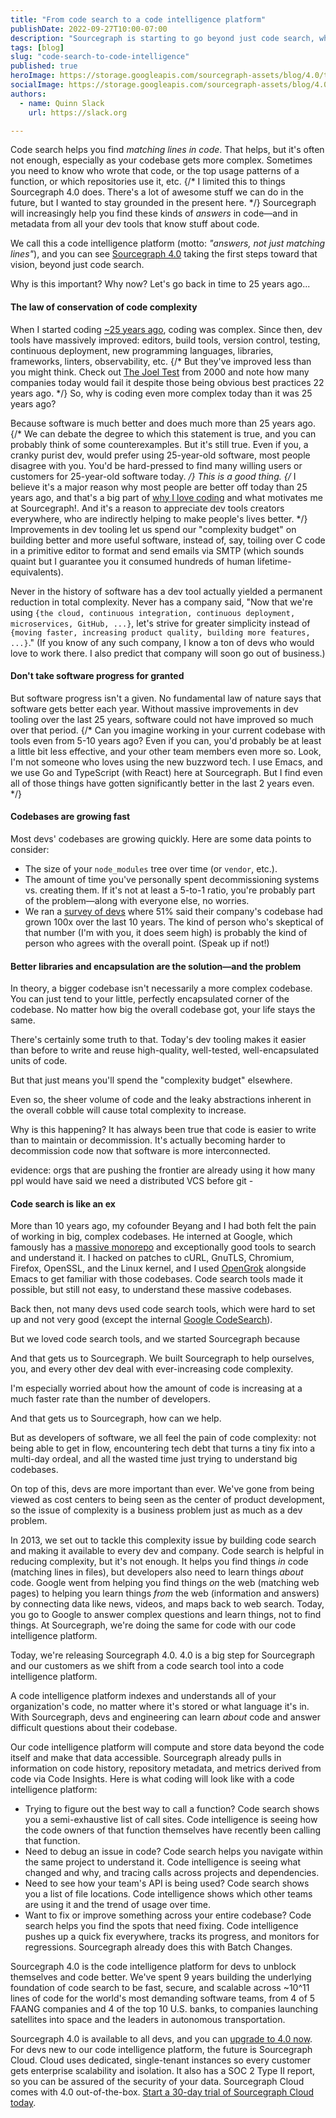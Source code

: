 ```yaml
---
title: "From code search to a code intelligence platform"
publishDate: 2022-09-27T10:00-07:00
description: "Sourcegraph is starting to go beyond just code search, which helps you find matching lines in code. We want to help you find answers in code, and we call this code intelligence."
tags: [blog]
slug: "code-search-to-code-intelligence"
published: true
heroImage: https://storage.googleapis.com/sourcegraph-assets/blog/4.0/to-code-intelligence.png
socialImage: https://storage.googleapis.com/sourcegraph-assets/blog/4.0/to-code-intelligence.png
authors:
  - name: Quinn Slack
    url: https://slack.org

---
```


Code search helps you find *matching lines in code*. That helps, but it's often not enough, especially as your codebase gets more complex. Sometimes you need to know who wrote that code, or the top usage patterns of a function, or which repositories use it, etc. {/* I limited this to things Sourcegraph 4.0 does. There's a lot of awesome stuff we can do in the future, but I wanted to stay grounded in the present here. */}  Sourcegraph will increasingly help you find these kinds of *answers* in code&mdash;and in metadata from all your dev tools that know stuff about code.

We call this a code intelligence platform (motto: *"answers, not just matching lines"*), and you can see [Sourcegraph 4.0](/blog/sourcegraph-4.0) taking the first steps toward that vision, beyond just code search.

Why is this important? Why now? Let's go back in time to 25 years ago...

#### The law of conservation of code complexity

When I started coding [~25 years ago](https://slack.org/why-i-love-code), coding was complex. Since then, dev tools have massively improved: editors, build tools, version control, testing, continuous deployment, new programming languages, libraries, frameworks, linters, observability, etc. {/* But they've improved less than you might think. Check out [The Joel Test](https://www.joelonsoftware.com/2000/08/09/the-joel-test-12-steps-to-better-code/) from 2000 and note how many companies today would fail it despite those being obvious best practices 22 years ago. */} So, why is coding even more complex today than it was 25 years ago?

Because software is much better and does much more than 25 years ago. {/* We can debate the degree to which this statement is true, and you can probably think of some counterexamples. But it's still true. Even if you, a cranky purist dev, would prefer using 25-year-old software, most people disagree with you. You'd be hard-pressed to find many willing users or customers for 25-year-old software today. */} This is a good thing. {/* I believe it's a major reason why most people are better off today than 25 years ago, and that's a big part of [why I love coding](https://slack.org/why-i-love-code) and what motivates me at Sourcegraph!. And it's a reason to appreciate dev tools creators everywhere, who are indirectly helping to make people's lives better. */} Improvements in dev tooling let us spend our "complexity budget" on building better and more useful software, instead of, say, toiling over C code in a primitive editor to format and send emails via SMTP (which sounds quaint but I guarantee you it consumed hundreds of human lifetime-equivalents).

Never in the history of software has a dev tool actually yielded a permanent reduction in total complexity. Never has a company said, "Now that we're using `{the cloud, continuous integration, continuous deployment, microservices, GitHub, ...}`, let's strive for greater simplicity instead of `{moving faster, increasing product quality, building more features, ...}`." (If you know of any such company, I know a ton of devs who would love to work there. I also predict that company will soon go out of business.)

#### Don't take software progress for granted

But software progress isn't a given. No fundamental law of nature says that software gets better each year. Without massive improvements in dev tooling over the last 25 years, software could not have improved so much over that period. {/* Can you imagine working in your current codebase with tools even from 5-10 years ago? Even if you can, you'd probably be at least a little bit less effective, and your other team members even more so. Look, I'm not someone who loves using the new buzzword tech. I use Emacs, and we use Go and TypeScript (with React) here at Sourcegraph. But I find even all of those things have gotten significantly better in the last 2 years even. */}

#### Codebases are growing fast

Most devs' codebases are growing quickly. Here are some data points to consider:

* The size of your `node_modules` tree over time (or `vendor`, etc.).
* The amount of time you've personally spent decommissioning systems vs. creating them. If it's not at least a 5-to-1 ratio, you're probably part of the problem&mdash;along with everyone else, no worries.
* We ran a [survey of devs](https://info.sourcegraph.com/hubfs/CTA%20assets/sourcegraph-big-code-survey-report.pdf) where 51% said their company's codebase had grown 100x over the last 10 years. The kind of person who's skeptical of that number (I'm with you, it does seem high) is probably the kind of person who agrees with the overall point. (Speak up if not!)

#### Better libraries and encapsulation are the solution&mdash;and the problem

In theory, a bigger codebase isn't necessarily a more complex codebase. You can just tend to your little, perfectly encapsulated corner of the codebase. No matter how big the overall codebase got, your life stays the same.

There's certainly some truth to that. Today's dev tooling makes it easier than before to write and reuse high-quality, well-tested, well-encapsulated units of code.



But that just means you'll spend the "complexity budget" elsewhere.

Even so, the sheer volume of code and the leaky abstractions inherent in the overall cobble will cause total complexity to increase.

Why is this happening? It has always been true that code is easier to write than to maintain or decommission. It's actually becoming harder to decommission code now that software is more interconnected.

evidence: orgs that are pushing the frontier are already using it
how many ppl would have said we need a distributed VCS before git - 


#### Code search is like an ex

More than 10 years ago, my cofounder Beyang and I had both felt the pain of working in big, complex codebases. He interned at Google, which famously has a [massive monorepo](https://cacm.acm.org/magazines/2016/7/204032-why-google-stores-billions-of-lines-of-code-in-a-single-repository/fulltext) and exceptionally good tools to search and understand it. I hacked on patches to cURL, GnuTLS, Chromium, Firefox, OpenSSL, and the Linux kernel, and I used [OpenGrok](https://oracle.github.io/opengrok/) alongside Emacs to get familiar with those codebases. Code search tools made it possible, but still not easy, to understand these massive codebases.

Back then, not many devs used code search tools, which were hard to set up and not very good (except the internal [Google CodeSearch](https://codesearchguide.org/story/google)).

But we loved code search tools, and we started Sourcegraph because 

And that gets us to Sourcegraph. We built Sourcegraph to help ourselves, you, and every other dev deal with ever-increasing code complexity.

I'm especially worried about how the amount of code is increasing at a much faster rate than the number of developers. 


And that gets us to Sourcegraph, how can we help.

But as developers of software, we all feel the pain of code complexity: not being able to get in flow, encountering tech debt that turns a tiny fix into a multi-day ordeal, and all the wasted time just trying to understand big codebases.

On top of this, devs are more important than ever. We've gone from being viewed as cost centers to being seen as the center of product development, so the issue of complexity is a business problem just as much as a dev problem.

In 2013, we set out to tackle this complexity issue by building code search and making it available to every dev and company. Code search is helpful in reducing complexity, but it's not enough. It helps you find things *in* code (matching lines in files), but developers also need to learn things *about* code. Google went from helping you find things *on* the web (matching web pages) to helping you learn things *from* the web (information and answers) by connecting data like news, videos, and maps back to web search. Today, you go to Google to answer complex questions and learn things, not to find things. At Sourcegraph, we're doing the same for code with our code intelligence platform.

Today, we're releasing Sourcegraph 4.0. 4.0 is a big step for Sourcegraph and our customers as we shift from a code search tool into a code intelligence platform.

A code intelligence platform indexes and understands all of your organization's code, no matter where it's stored or what language it's in. With Sourcegraph, devs and engineering can learn *about* code and answer difficult questions about their codebase.

Our code intelligence platform will compute and store data beyond the code itself and make that data accessible. Sourcegraph already pulls in information on code history, repository metadata, and metrics derived from code via Code Insights. Here is what coding will look like with a code intelligence platform:

- Trying to figure out the best way to call a function? Code search shows you a semi-exhaustive list of call sites. Code intelligence is seeing how the code owners of that function themselves have recently been calling that function.
- Need to debug an issue in code? Code search helps you navigate within the same project to understand it. Code intelligence is seeing what changed and why, and tracing calls across projects and dependencies.
- Need to see how your team's API is being used? Code search shows you a list of file locations. Code intelligence shows which other teams are using it and the trend of usage over time.
- Want to fix or improve something across your entire codebase? Code search helps you find the spots that need fixing. Code intelligence pushes up a quick fix everywhere, tracks its progress, and monitors for regressions. Sourcegraph already does this with Batch Changes.

Sourcegraph 4.0 is the code intelligence platform for devs to unblock themselves and code better. We've spent 9 years building the underlying foundation of code search to be fast, secure, and scalable across ~10^11 lines of code for the world's most demanding software teams, from 4 of 5 FAANG companies and 4 of the top 10 U.S. banks, to companies launching satellites into space and the leaders in autonomous transportation. 

Sourcegraph 4.0 is available to all devs, and you can [upgrade to 4.0 now](https://docs.sourcegraph.com/admin/updates). For devs new to our code intelligence platform, the future is Sourcegraph Cloud. Cloud uses dedicated, single-tenant instances so every customer gets enterprise scalability and isolation. It also has a SOC 2 Type II report, so you can be assured of the security of your data. Sourcegraph Cloud comes with 4.0 out-of-the-box. [Start a 30-day trial of Sourcegraph Cloud today](https://signup.sourcegraph.com).